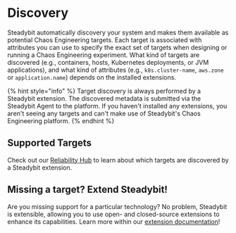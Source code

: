 # Discovery

Steadybit automatically discovery your system and makes them available as potential Chaos Engineering targets.
Each target is associated with attributes you can use to specify the exact set of targets when designing or running a Chaos Engineering experiment.
What kind of targets are discovered (e.g., containers, hosts, Kubernetes deployments, or JVM applications), and what kind of attributes
(e.g., `k8s.cluster-name`, `aws.zone` or `application.name`) depends on the installed extensions.

{% hint style="info" %}
Target discovery is always performed by a Steadybit extension. The discovered metadata is submitted via the Steadybit Agent to the platform.
If you haven't installed any extensions, you aren't seeing any targets and can't make use of Steadybit's Chaos Engineering platform.
{% endhint %}

## Supported Targets

Check out our [Reliability Hub](https://hub.steadybit.com/targets) to learn about which targets are discovered by a Steadybit extension.

## Missing a target? Extend Steadybit!

Are you missing support for a particular technology? No problem, Steadybit is extensible, allowing you to use open- and closed-source extensions to enhance its capabilities. Learn more within our [extension documentation](../../integrate-with-steadybit/extensions/)!
